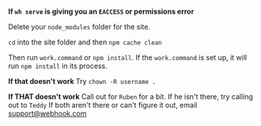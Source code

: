 **If `wh serve` is giving you an `EACCESS` or permissions error**

Delete your `node_modules` folder for the site.

`cd` into the site folder and then `npm cache clean`

Then run `work.command` or `npm install`.
If the `work.command` is set up, it will run `npm install` in its process.


**If that doesn't work**
Try `chown -R username .`


**If THAT doesn't work**
Call out for `Ruben` for a bit.
If he isn't there, try calling out to `Teddy`
If both aren't there or can't figure it out, email support@webhook.com
